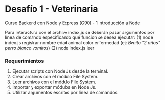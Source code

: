 # Desafío 1 - Veterinaria 
Curso Backend con Node y Express (G90) - 1 Introducción a Node

Para interactura con el archivo index.js se deberán pasar argumentos por línea de comando específicando qué funcion se desea ejecutar:
(1) node index.js registrar nombre edad animal color enfermedad (ej: *Benito "2 años" perro blanco vomitos*)
(2) node index.js leer

### Requerimientos
1. Ejecutar scripts con Node Js desde la terminal.
2. Crear archivos con el módulo File System.
3. Leer archivos con el módulo File System.
4. Importar y exportar módulos en Node Js.
5. Utilizar argumentos escritos por línea de comandos.